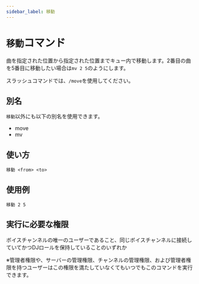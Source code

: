 ```yaml
---
sidebar_label: 移動
---
```

# `移動`コマンド
曲を指定された位置から指定された位置までキュー内で移動します。2番目の曲を5番目に移動したい場合は`mv 2 5`のようにします。

スラッシュコマンドでは、`/move`を使用してください。

## 別名
`移動`以外にも以下の別名を使用できます。

- move
- mv

## 使い方
```
移動 <from> <to>
```

## 使用例
```
移動 2 5
```


## 実行に必要な権限
ボイスチャンネルの唯一のユーザーであること、同じボイスチャンネルに接続していてかつDJロールを保持していることのいずれか

※管理者権限や、サーバーの管理権限、チャンネルの管理権限、および管理者権限を持つユーザーはこの権限を満たしていなくてもいつでもこのコマンドを実行できます。
  
